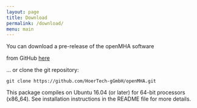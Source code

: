 ```yaml
---
layout: page
title: Download
permalink: /download/
menu: main
---
```


You can download a pre-release of the openMHA software 

from GitHub [here](https://github.com/HoerTech-gGmbH/openMHA/archive/master.zip)


... or clone the git repository:

``` 
git clone https://github.com/HoerTech-gGmbH/openMHA.git
```

This package compiles on Ubuntu 16.04 (or later) for 64-bit processors (x86_64). See installation instructions in the README file for more details.